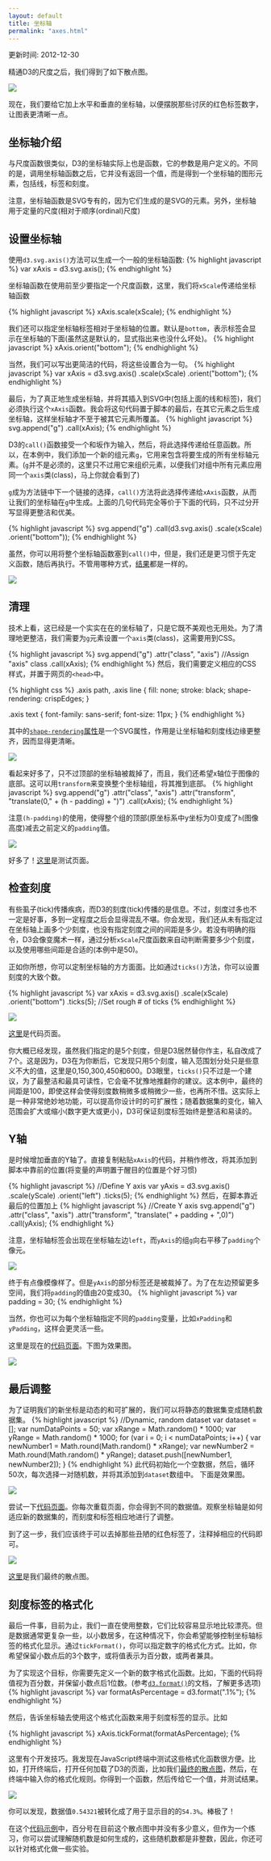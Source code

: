 ```yaml
---
layout: default
title: 坐标轴
permalink: "axes.html"
---
```


更新时间: 2012-12-30

精通D3的尺度之后，我们得到了如下散点图。

![](images/160-axes-1.png)

现在，我们要给它加上水平和垂直的坐标轴，以便摆脱那些讨厌的红色标签数字，让图表更清晰一点。

## 坐标轴介绍
与尺度函数很类似，D3的坐标轴实际上也是函数，它的参数是用户定义的。不同的是，调用坐标轴函数之后，它并没有返回一个值，而是得到一个坐标轴的图形元素，包括线，标签和刻度。

注意，坐标轴函数是SVG专有的，因为它们生成的是SVG的元素。另外，坐标轴用于定量的尺度(相对于顺序(ordinal)尺度)

## 设置坐标轴
使用`d3.svg.axis()`方法可以生成一个一般的坐标轴函数:
{% highlight javascript %}
var xAxis = d3.svg.axis();
{% endhighlight %}

坐标轴函数在使用前至少要指定一个尺度函数，这里，我们将`xScale`传递给坐标轴函数

{% highlight javascript %}
xAxis.scale(xScale);
{% endhighlight %}

我们还可以指定坐标轴标签相对于坐标轴的位置。默认是`bottom`，表示标签会显示在坐标轴的下面(虽然这是默认的，显式指出来也没什么坏处)。
{% highlight javascript %}
xAxis.orient("bottom");
{% endhighlight %}

当然，我们可以写出更简洁的代码，将这些设置合为一句。
{% highlight javascript %}
var xAxis = d3.svg.axis()
                  .scale(xScale)
                  .orient("bottom");
{% endhighlight %}

最后，为了真正地生成坐标轴，并将其插入到SVG中(包括上面的线和标签)，我们必须执行这个`xAxis`函数。我会将这句代码置于脚本的最后，在其它元素之后生成坐标轴，这样坐标轴才不至于被其它元素所覆盖。
{% highlight javascript %}
svg.append("g")
    .call(xAxis);
{% endhighlight %}

D3的`call()`函数接受一个和坂作为输入，然后，将此选择传递给任意函数。所以，在本例中，我们添加一个新的组元素`g`，它用来包含将要生成的所有坐标轴元素。(`g`并不是必须的，这里只不过用它来组织元素，以便我们对组中所有元素应用同一个`axis`类(class)，马上你就会看到了)

`g`成为方法链中下一个链接的选择，`call()`方法将此选择传递给`xAxis`函数，从而让我们的坐标轴在`g`中生成。上面的几句代码完全等价于下面的代码，只不过分开写显得更整洁和优美。

{% highlight javascript %}
svg.append("g")
    .call(d3.svg.axis()
				.scale(xScale)
                .orient("bottom"));
{% endhighlight %}

虽然，你可以用将整个坐标轴函数塞到`call()`中，但是，我们还是更习惯于先定义函数，随后再执行。不管用哪种方式，[结果](htmls/160-axes-1.html)都是一样的。

![](images/160-axes-2.png)

## 清理
技术上看，这已经是一个实实在在的坐标轴了，只是它既不美观也无用处。为了清理地更整洁，我们需要为`g`元素设置一个`axis`类(class)，这需要用到CSS。

{% highlight javascript %}
svg.append("g")
    .attr("class", "axis")  //Assign "axis" class
    .call(xAxis);
{% endhighlight %}
然后，我们需要定义相应的CSS样式，并置于网页的`<head>`中。

{% highlight css %}
.axis path,
.axis line {
    fill: none;
    stroke: black;
    shape-rendering: crispEdges;
}

.axis text {
    font-family: sans-serif;
    font-size: 11px;
}
{% endhighlight %}

其中的[`shape-rendering`属性](https://developer.mozilla.org/en/SVG/Attribute/shape-rendering)是一个SVG属性，作用是让坐标轴和刻度线边缘更整齐，因而显得更清晰。

![](images/160-axes-3.png)

看起来好多了，只不过顶部的坐标轴被裁掉了，而且，我们还希望x轴位于图像的底部。这可以用`transform`来变换整个坐标轴组，将其推到底部。
{% highlight javascript %}
svg.append("g")
    .attr("class", "axis")
    .attr("transform", "translate(0," + (h - padding) + ")")
    .call(xAxis);
{% endhighlight %}

注意`(h-padding)`的使用，使得整个组的顶部(原坐标系中y坐标为0)变成了`h`(图像高度)减去之前定义的`padding`值。

![](images/160-axes-4.png)


好多了！[这里](htmls/160-axes-2.html)是测试页面。

## 检查刻度

有些虱子(tick)传播疾病，而D3的刻度(tick)传播的是信息。不过，刻度过多也不一定是好事，多到一定程度之后会显得混乱不堪。你会发现，我们还从未有指定过在坐标轴上画多个少刻度，也没有指定刻度之间的间距是多少。若没有明确的指令，D3会像变魔术一样，通过分析`xScale`尺度函数来自动判断需要多少个刻度，以及使用哪些间距是合适的(本例中是50)。

正如你所想，你可以定制坐标轴的方方面面。比如通过`ticks()`方法，你可以设置刻度的大致个数。

{% highlight javascript %}
var xAxis = d3.svg.axis()
                  .scale(xScale)
                  .orient("bottom")
                  .ticks(5);  //Set rough # of ticks
{% endhighlight %}

![](images/160-axes-5.png)

[这里](htmls/160-axes-3.html)是代码页面。

你大概已经发现，虽然我们指定的是5个刻度，但是D3居然替你作主，私自改成了7个。这是因为，D3在为你断后，它发现只用5个刻度，输入范围划分处只是些意义不大的值，这里是0,150,300,450和600。D3眼里，`ticks()`只不过是一个建议，为了最整洁和最具可读性，它会毫不犹豫地推翻你的建议。这本例中，最终的间距是100，即使这样会使得刻度数稍微多或稍微少一些，也再所不惜。这实际上是一种非常绝妙地功能，可以提高你设计时的可扩展性；随着数据集的变化，输入范围会扩大或缩小(数字更大或更小)，D3可保证刻度标签始终是整洁和易读的。

## Y轴
是时候增加垂直的Y轴了。直接复制粘贴`xAxis`的代码，并稍作修改，将其添加到脚本中靠前的位置(将变量的声明置于醒目的位置是个好习惯)

{% highlight javascript %}
//Define Y axis
var yAxis = d3.svg.axis()
                  .scale(yScale)
                  .orient("left")
                  .ticks(5);
{% endhighlight %}
然后，在脚本靠近最后的位置加上
{% highlight javascript %}
//Create Y axis
svg.append("g")
    .attr("class", "axis")
    .attr("transform", "translate(" + padding + ",0)")
    .call(yAxis);
{% endhighlight %}

注意，坐标轴标签会出现在坐标轴左边`left`，而`yAxis`的组`g`向右平移了`padding`个像元。

![](images/160-axes-6.png)

终于有点像模像样了。但是`yAxis`的部分标签还是被裁掉了。为了在左边预留更多空间，我们将`padding`的值由20变成30。
{% highlight javascript %}
var padding = 30;
{% endhighlight %}

当然，你也可以为每个坐标轴指定不同的`padding`变量，比如`xPadding`和`yPadding`，这样会更灵活一些。

这里是现在的[代码页面](htmls/160-axes-4.html)。下图为效果图。

![](images/160-axes-7.png)

## 最后调整

为了证明我们的新坐标是动态的和可扩展的，我们可以将静态的数据集变成随机数据集。
{% highlight javascript %}
//Dynamic, random dataset
var dataset = [];
var numDataPoints = 50;
var xRange = Math.random() * 1000;
var yRange = Math.random() * 1000;
for (var i = 0; i < numDataPoints; i++) {
    var newNumber1 = Math.round(Math.random() * xRange);
    var newNumber2 = Math.round(Math.random() * yRange);
    dataset.push([newNumber1, newNumber2]);
}
{% endhighlight %}
此代码初始化一个空数据，然后，循环50次，每次选择一对随机数，并将其添加到`dataset`数组中。 下面是效果图。

![](images/160-axes-8.png)

尝试一下[代码页面](htmls/160-axes-5.html)。你每次重载页面，你会得到不同的数据值。观察坐标轴是如何适应新的数据集的，而刻度和标签相应地进行了调整。

到了这一步，我们应该终于可以去掉那些丑陋的红色标签了，注释掉相应的代码即可。

![](images/160-axes-9.png)

[这里](htmls/160-axes-6.html)是我们最终的散点图。

## 刻度标签的格式化
最后一件事，目前为止，我们一直在使用整数，它们比较容易显示地比较漂亮。但是数据通常更复杂一些，以小数居多，在这种情况下，你会希望能够控制坐标轴标签的格式化显示。通过`tickFormat()`，你可以指定数字的格式化方式。比如，你希望保留小数点后的3个数字，或将值表示为百分数，或两者兼具。

为了实现这个目标，你需要先定义一个新的数字格式化函数。比如，下面的代码将值视为百分数，并保留小数点后1位数。(参考[`d3.format()`](https://github.com/mbostock/d3/wiki/Formatting#wiki-d3_format)的文档，了解更多选项)
{% highlight javascript %}
var formatAsPercentage = d3.format(".1%");
{% endhighlight %}

然后，告诉坐标轴去使用这个格式化函数来用于刻度标签的显示。比如

{% highlight javascript %}
xAxis.tickFormat(formatAsPercentage);
{% endhighlight %}

这里有个开发技巧。我发现在JavaScript终端中测试这些格式化函数很方便。比如，打开终端后，打开任何加载了D3的页面，比如我们[最终的散点图](htmls/160-axes-6.html)，然后，在终端中输入你的格式化规则。你得到一个函数，然后传给它一个值，并测试结果。

![](images/160-axes-10.png)

你可以发现，数据值`0.54321`被转化成了用于显示目的的`54.3%`。棒极了！

在这个[代码示例](htmls/160-axes-7.html)中，百分号在目前这个散点图中并没有多少意义，但作为一个练习，你可以尝试理解随机数是如何生成的，这些随机数都是非整数，因此，你还可以针对格式化做一些实验。

